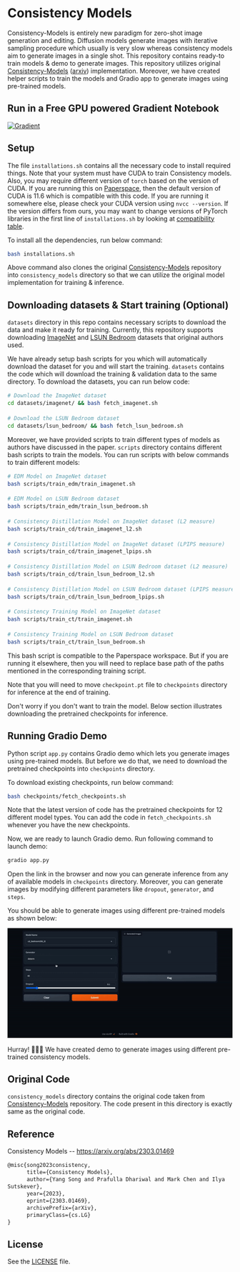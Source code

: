 # Consistency Models

Consistency-Models is entirely new paradigm for zero-shot image generation and editing. Diffusion models generate images with iterative sampling procedure which usually is very slow whereas consistency models aim to generate images in a single shot. This repository contains ready-to train models & demo to generate images. This repository utilizes original [Consistency-Models](https://github.com/openai/consistency_models) ([arxiv](https://arxiv.org/abs/2303.01469)) implementation. Moreover, we have created helper scripts to train the models and Gradio app to generate images using pre-trained models.


## Run in a Free GPU powered Gradient Notebook
[![Gradient](https://assets.paperspace.io/img/gradient-badge.svg)](https://console.paperspace.com/github/ashutosh1919/consistency-models?machine=Free-GPU)


## Setup

The file `installations.sh` contains all the necessary code to install required things. Note that your system must have CUDA to train Consistency models. Also, you may require different version of `torch` based on the version of CUDA. If you are running this on [Paperspace](https://www.paperspace.com/), then the default version of CUDA is 11.6 which is compatible with this code. If you are running it somewhere else, please check your CUDA version using `nvcc --version`. If the version differs from ours, you may want to change versions of PyTorch libraries in the first line of `installations.sh` by looking at [compatibility table](https://github.com/pytorch/pytorch/wiki/PyTorch-Versions).

To install all the dependencies, run below command:

```bash
bash installations.sh
```

Above command also clones the original [Consistency-Models](https://github.com/openai/consistency_models) repository into `consistency_models` directory so that we can utilize the original model implementation for training & inference.


## Downloading datasets & Start training (Optional)

`datasets` directory in this repo contains necessary scripts to download the data and make it ready for training. Currently, this repository supports downloading [ImageNet](https://www.image-net.org/) and [LSUN Bedroom](https://www.yf.io/p/lsun) datasets that original authors used.

We have already setup bash scripts for you which will automatically download the dataset for you and will start the training. `datasets` contains the code which will download the training & validation data to the same directory. To download the datasets, you can run below code:

```bash
# Download the ImageNet dataset
cd datasets/imagenet/ && bash fetch_imagenet.sh

# Download the LSUN Bedroom dataset
cd datasets/lsun_bedroom/ && bash fetch_lsun_bedroom.sh
```

Moreover, we have provided scripts to train different types of models as authors have discussed in the paper. `scripts` directory contains different bash scripts to train the models. You can run scripts with below commands to train different models:

```bash
# EDM Model on ImageNet dataset
bash scripts/train_edm/train_imagenet.sh

# EDM Model on LSUN Bedroom dataset
bash scripts/train_edm/train_lsun_bedroom.sh

# Consistency Distillation Model on ImageNet dataset (L2 measure)
bash scripts/train_cd/train_imagenet_l2.sh

# Consistency Distillation Model on ImageNet dataset (LPIPS measure)
bash scripts/train_cd/train_imagenet_lpips.sh

# Consistency Distillation Model on LSUN Bedroom dataset (L2 measure)
bash scripts/train_cd/train_lsun_bedroom_l2.sh

# Consistency Distillation Model on LSUN Bedroom dataset (LPIPS measure)
bash scripts/train_cd/train_lsun_bedroom_lpips.sh

# Consistency Training Model on ImageNet dataset
bash scripts/train_ct/train_imagenet.sh

# Consistency Training Model on LSUN Bedroom dataset
bash scripts/train_ct/train_lsun_bedroom.sh
```

This bash script is compatible to the Paperspace workspace. But if you are running it elsewhere, then you will need to replace base path of the paths mentioned in the corresponding training script.

Note that you will need to move `checkpoint.pt` file to `checkpoints` directory for inference at the end of training.

Don't worry if you don't want to train the model. Below section illustrates downloading the pretrained checkpoints for inference.


## Running Gradio Demo

Python script `app.py` contains Gradio demo which lets you generate images using pre-trained models. But before we do that, we need to download the pretrained checkpoints into `checkpoints` directory.

To download existing checkpoints, run below command:

```bash
bash checkpoints/fetch_checkpoints.sh
```

Note that the latest version of code has the pretrained checkpoints for 12 different model types. You can add the code in `fetch_checkpoints.sh` whenever you have the new checkpoints.

Now, we are ready to launch Gradio demo. Run following command to launch demo:

```bash
gradio app.py
```

Open the link in the browser and now you can generate inference from any of available models in `checkpoints` directory. Moreover, you can generate images by modifying different parameters like `dropout`, `generator`, and `steps`.

You should be able to generate images using different pre-trained models as shown below:

![](./images/consistency_models.gif)

Hurray! 🎉🎉🎉  We have created demo to generate images using different pre-trained consistency models.


## Original Code

`consistency_models` directory contains the original code taken from [Consistency-Models](https://github.com/openai/consistency_models) repository. The code present in this directory is exactly same as the original code.


## Reference

Consistency Models -- https://arxiv.org/abs/2303.01469

```
@misc{song2023consistency,
      title={Consistency Models}, 
      author={Yang Song and Prafulla Dhariwal and Mark Chen and Ilya Sutskever},
      year={2023},
      eprint={2303.01469},
      archivePrefix={arXiv},
      primaryClass={cs.LG}
}
```

## License

See the [LICENSE](LICENSE) file.
